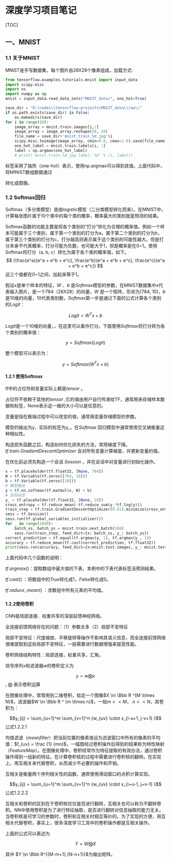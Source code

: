 # 深度学习项目笔记

[TOC]

## 一、MNIST

### 1.1 关于MNIST

MNIST是手写数据集，每个图片由28X28个像素组成，加载方式:

```python
from tensorflow.examples.tutorials.mnist import input_data
import scipy.misc
import os
import numpy as np
mnist = input_data.read_data_sets("MNIST_data/", one_hot=True)

save_dir = "D:\codes\\tensorflow-projects\MNIST_data\\raw\\"
if os.path.exists(save_dir) is False:
    os.makedirs(save_dir)
for i in range(20):
    image_array = mnist.train.images[i,:]
    image_array = image_array.reshape(28, 28)
    file_name = save_dir+'mnist_train_%d.jpg'%i
    scipy.misc.toimage(image_array, cmin=0.0, cmax=1.0).save(file_name)
    one_hot_label = mnist.train.labels[i, :]
    label = np.argmax(one_hot_label)
    # print('mnist_train_%d.jpg label: %d' % (i, label))
```

标签采用了独热（one-hot）表示，使用np.argmax可以得到其值。上面代码中，将MINIST数组数据通过

[scipy.misc.toimage()]: https://blog.csdn.net/c20081052/article/details/80917841

转化成图像。

### 1.2 Softmax回归

Softmax（多分类模型）是由logistic模型（二分类模型转化而来）。在MNIST中，计算每张图片属于10个类中的每个类的概率，概率最大的类别就是预测的结果。

Softmax函数的功能主要是将各个类别的“打分”转化为合理的概率值。例如一个样本可能属于三个类别，属于第一个类别的打分为a，属于第二个类别的打分为b，属于第三个类别的打分为c，打分越高则表示属于这个类别的可能性越大。但是打分本身不代表概率，打分可能为负数，也可能大于1，但是概率是在0~1。使用Softmax将打分（a, b, c）转化为属于各个类的概率值，如下。
$$
(\frac{e^a}{e^a + e^b + e^c}, \frac{e^b}{e^a + e^b + e^c}, \frac{e^c}{e^a + e^b + e^c})
$$
这三个值都在0~1之间，加起来等于1。

假设$x​$ 是单个样本的特征，$W​$ 、$b​$ 是$Softmax​$ 模型的参数，在MNIST数据集中$x​$ 代表输入图片，是一个784（28X28）的向量，$W​$ 是一个矩阵，形状为(784, 10)，$b​$ 是10维的向量，10代表类别数，$Softmax​$ 第一步是通过下面的公式计算各个类别的$Logit​$ ：

$$Logit = W^T x+ b$$

$Logit​$ 是一个10维的向量，，在这里可以看作打分。下面使用$Softmax​$ 将打分转为各个类别的概率值：

$$y = Softmax(Logit)$$

整个模型可以表示为：

$$y = Softmax(W^Tx + b)$$

#### 1.2.1 使用Softmax

tf中的占位符和变量实际上都是$tensor$ 。

占位符不依赖于其他的$tensor$ ,它的值由用户自行传递给TF，通常用来存储样本数据和标签，None表示这一维的大小可以是任意的。

变量是指在极端过程中可以改变的值，通常用变量存储模型的参数。

模型的输出为y，实际的标签为y_，在$Softmax$ 回归模型中通常使用交叉熵衡量这种相似性。

构造损失函数之后，构造如何优化损失的方法，常用梯度下降。$tf.train.GradientDescentOptimizer$ 会对所有变量计算梯度，并更新变量的值。

在优化前必须先构造一个会话 $Session$ ，并在会话中对变量进行初始化操作。

```python
x = tf.placeholder(tf.float32, [None, 784])
W = tf.Variable(tf.zeros([784, 10]))
b = tf.Variable(tf.zeros([10]))
# 模型输出
y = tf.nn.softmax(tf.matmul(x, W) + b)
# 实际标签
y_ = tf.placeholder(tf.float32, [None, 10])
cross_entropy = tf.reduce_mean(-tf.reduce_sum(y_*tf.log(y)))
train_step = tf.train.GradientDescentOptimizer(0.01).minimize(cross_entropy)
sess = tf.Session()
sess.run(tf.global_variables_initializer())
for _ in range(1000):
    batch_xs, batch_ys = mnist.train.next_batch(100)
    sess.run(train_step, feed_dict={x: batch_xs, y_: batch_ys})
correct_prediction = tf.equal(tf.argmax(y, 1), tf.argmax(y_, 1))
accuracy = tf.reduce_mean(tf.cast(correct_prediction, tf.float32))
print(sess.run(accuracy, feed_dict={x:mnist.test.images, y_: mnist.test.labels}))
```



上面代码中几个函数的说明：

$tf.argmax()​$ ：提取数组中最大值的下表，本例中的下表代表标签活预测结果。

$tf.cast()$ ：将数组中的$True$转化成1，$False$转化成0。

$tf.raduce_-mean()$ ：求数组中所有元素的平均值。

#### 1.2.2使用卷积

CNN是局部连接、权重共享的深层前馈神经网络。

全连接前馈网络存在的问题：（1）参数太多（2）局部不变特征

局部不变特征：尺度缩放、平移旋转等操作不影响其语义信息，而全连接前馈网络很难提取到这些局部不变特征，一般需要进行数据增强来提高性能。

卷积网络结构特性：局部连接，权重共享，汇聚。

信号序列$x$和滤波器$w$的卷积定义为

$$y=w\bigotimes x​$$  , $\bigotimes​$ 表示卷积运算 

在图像处理中，常常用到二维卷积，给定一个图像$X \in \Bbb R ^{M \times N}$，滤波器$W \in \Bbb R ^ {m \times n}$，一般$m << M$， $n << N$，其卷积为：

$$y_{ij} = \sum_{u=1}^m \sum_{v=1}^n {w_{uv} \cdot x_{i-u+1, j-v+1} }​$$                 公式1.2.2.1

均值滤波（$mean filter$）把当前位置的像素值设为滤波窗口中所有的像素的平均值：$f_{uv} =  \frac {1} {mn}$，一幅图经过卷积操作后得到的结果称为特性映射（$Feature Map$）。在图像处理中，卷积经常作为特征提取的有效办法，通过卷积操作得到一组新的特征。在计算卷积核的过程中需要进行卷积核的翻转。在实现上，用互相关来代替卷积，从而减少不必要的操作和开销。

互相关是衡量两个序列相关性的函数，通常使用滑动窗口的点积计算实现。

$$y_{ij} = \sum_{u=1}^m \sum_{v=1}^n {w_{uv} \cdot x_{i+u-1, j+v-1} }$$                公式1.2.2.2

互相关和卷积的区别在于卷积核仅仅是否进行翻转，互相关也可以称为不翻转卷积。NN中使用卷积是为了进行特征抽取，是否进行翻转对信息抽取的能力无关。当卷积核是可学习的参数时，卷积和互相关时相互等价的。为了实现的方便，用互相关代替卷积，事实上，很多深度学习工具中的卷积操作都是互相关操作。

上面的公式可以表述为

$$Y=W\bigotimes X$$ 

其中 $Y \in \Bbb R^{{M-m+1},{N-n+1}}$为输出矩阵。







 